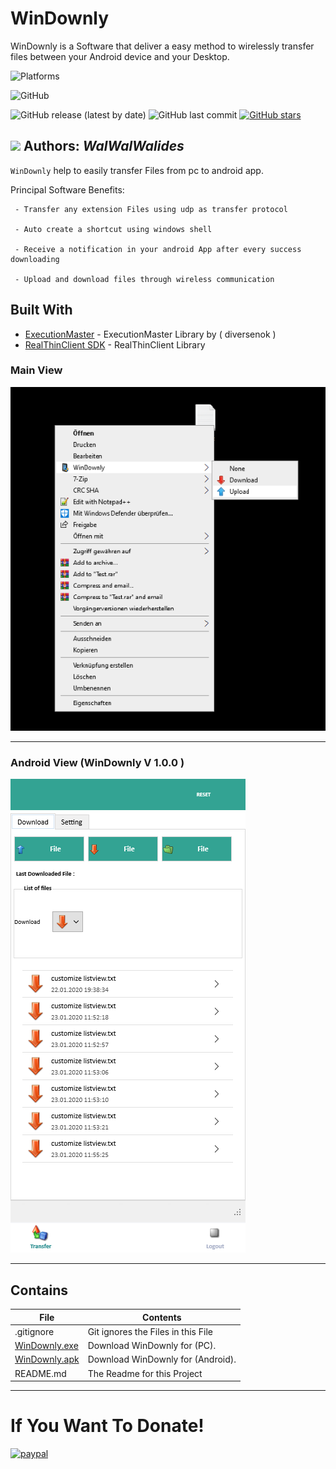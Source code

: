 # WinDownly 
WinDownly is a Software that deliver a easy method to wirelessly transfer files between your Android device and your Desktop.

![Platforms](https://img.shields.io/badge/Supported%20platforms-Win32%20and%20Win64-red.svg)

![GitHub](https://img.shields.io/github/license/walwalwalides/WinDownly)

![GitHub release (latest by date)](https://img.shields.io/github/v/release/walwalwalides/WinDownly)
![GitHub last commit](https://img.shields.io/github/last-commit/walwalwalides/WinDownly)
[![GitHub stars](https://img.shields.io/github/stars/walwalwalides/WinDownly)](https://github.com/walwalwalides/WinDownly/stargazers)


![](WinDownly.png)
**Authors:**  *WalWalWalides*
------

`WinDownly` help to easily transfer Files from pc to android app.


Principal Software Benefits:

     - Transfer any extension Files using udp as transfer protocol
     
     - Auto create a shortcut using windows shell
     
     - Receive a notification in your android App after every success downloading
     
     - Upload and download files through wireless communication
     
     
     

## Built With

* [ExecutionMaster](https://github.com/diversenok/ExecutionMaster) - ExecutionMaster Library by ( diversenok )
* [RealThinClient SDK](https://rtc.teppi.net/download/) - RealThinClient Library    


### Main View
![](src/Img_Res/ImgGithub/MainView_.png)



------

### Android View (WinDownly V 1.0.0 )
![](src/Img_Res/ImgGithub/WinDownlyV1.png)



------



## Contains

| File | Contents | 
| --- | --- |
| .gitignore | Git ignores the Files in this File |
|[WinDownly.exe](https://github.com/walwalwalides/WinDownly/releases/download/WinDownlyPC/WinDownly__Setup.exe)| Download WinDownly for (PC).
|[WinDownly.apk](https://github.com/walwalwalides/WinDownly/releases/download/WinDownlyAndroid/WinDownly.apk)| Download WinDownly for (Android).
| README.md | The Readme for this Project|

------

# If You Want To Donate!

[![paypal](https://www.paypalobjects.com/en_US/i/btn/btn_donateCC_LG.gif)](https://www.paypal.com/cgi-bin/webscr?cmd=_s-xclick&hosted_button_id=Y79F36A9BGLHS&source=url)
